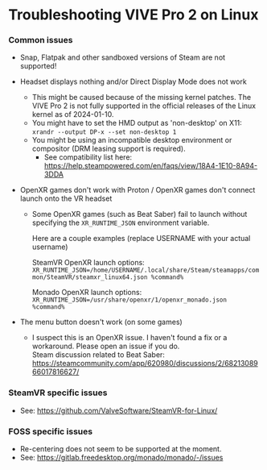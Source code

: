 # Troubleshooting VIVE Pro 2 on Linux

### Common issues
- Snap, Flatpak and other sandboxed versions of Steam are not supported!

- Headset displays nothing and/or Direct Display Mode does not work
  - This might be caused because of the missing kernel patches. The VIVE Pro 2 is not fully supported in the official releases of the Linux kernel as of 2024-01-10.
  - You might have to set the HMD output as 'non-desktop' on X11: `xrandr --output DP-x --set non-desktop 1`
  - You might be using an incompatible desktop environment or compositor (DRM leasing support is required).
    - See compatibility list here: https://help.steampowered.com/en/faqs/view/18A4-1E10-8A94-3DDA

- OpenXR games don't work with Proton / OpenXR games don't connect launch onto the VR headset
  - Some OpenXR games (such as Beat Saber) fail to launch without specifying the `XR_RUNTIME_JSON` environment variable.
    
    Here are a couple examples (replace USERNAME with your actual username)

    SteamVR OpenXR launch options: `XR_RUNTIME_JSON=/home/USERNAME/.local/share/Steam/steamapps/common/SteamVR/steamxr_linux64.json %command%`

    Monado OpenXR launch options: `XR_RUNTIME_JSON=/usr/share/openxr/1/openxr_monado.json %command%`

- The menu button doesn't work (on some games)
  - I suspect this is an OpenXR issue. I haven't found a fix or a workaround. Please open an issue if you do. \
    Steam discussion related to Beat Saber: https://steamcommunity.com/app/620980/discussions/2/6821308966017816627/

### SteamVR specific issues
- See: https://github.com/ValveSoftware/SteamVR-for-Linux/

### FOSS specific issues
- Re-centering does not seem to be supported at the moment.
- See: https://gitlab.freedesktop.org/monado/monado/-/issues
